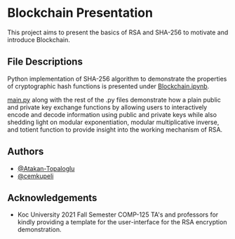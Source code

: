 
# Blockchain Presentation

This project aims to present the basics of RSA and SHA-256 to motivate and introduce Blockchain.


## File Descriptions
Python implementation of SHA-256 algorithm to demonstrate the properties of cryptographic hash functions is presented under [Blockchain.ipynb](https://colab.research.google.com/github/Atakan-Topaloglu/Blockchain-Presentation/blob/master/Blockchain.ipynb).

[main.py](https://github.com/Atakan-Topaloglu/Blockchain-Presentation/blob/master/main.py) along with the rest of the .py files demonstrate how a plain public and private key exchange functions
by allowing users to interactively encode and decode information using public and private keys while also shedding light on modular exponentiation, modular multiplicative inverse, and totient function to provide insight into the working mechanism of RSA.


## Authors

- [@Atakan-Topaloglu ](https://github.com/Atakan-Topaloglu)
- [@cemkupeli](https://github.com/cemkupeli)


## Acknowledgements

 - Koc University 2021 Fall Semester COMP-125 TA's and professors for kindly providing a template for the user-interface for the RSA encryption demonstration.
